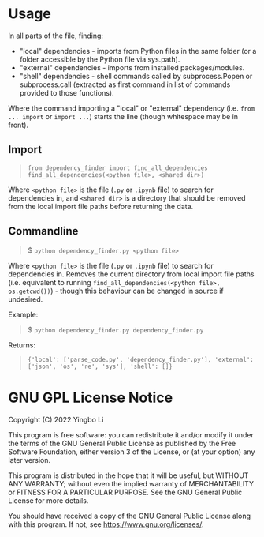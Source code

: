 # Usage
In all parts of the file, finding:
- "local" dependencies - imports from Python files in the same folder (or a folder accessible by the Python file via sys.path).
- "external" dependencies - imports from installed packages/modules.
- "shell" dependencies - shell commands called by subprocess.Popen or subprocess.call (extracted as first command in list of commands provided to those functions).

Where the command importing a "local" or "external" dependency (i.e.    `from ... import` or `import ...`) starts the line (though whitespace may be in front).

## Import
> `from dependency_finder import find_all_dependencies`
<br/> `find_all_dependencies(<python file>, <shared dir>)`

Where `<python file>` is the file (`.py` or `.ipynb` file) to search for dependencies in, and `<shared dir>` is a directory that should be removed from the local import file paths before returning the data.
## Commandline
> $ `python dependency_finder.py <python file>`

Where `<python file>` is the file (`.py` or `.ipynb` file) to search for dependencies in. Removes the current directory from local import file paths (i.e. equivalent to running `find_all_dependencies(<python file>, os.getcwd())`) - though this behaviour can be changed in source if undesired.

Example: 

> $ `python dependency_finder.py dependency_finder.py`

Returns:

> `{'local': ['parse_code.py', 'dependency_finder.py'], 'external': ['json', 'os', 're', 'sys'], 'shell': []}`

# GNU GPL License Notice
Copyright (C) 2022  Yingbo Li

This program is free software: you can redistribute it and/or modify
it under the terms of the GNU General Public License as published by
the Free Software Foundation, either version 3 of the License, or
(at your option) any later version.

This program is distributed in the hope that it will be useful,
but WITHOUT ANY WARRANTY; without even the implied warranty of
MERCHANTABILITY or FITNESS FOR A PARTICULAR PURPOSE.  See the
GNU General Public License for more details.

You should have received a copy of the GNU General Public License
along with this program.  If not, see <https://www.gnu.org/licenses/>.
